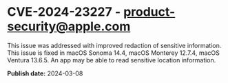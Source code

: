 # CVE-2024-23227 - product-security@apple.com

This issue was addressed with improved redaction of sensitive information. This issue is fixed in macOS Sonoma 14.4, macOS Monterey 12.7.4, macOS Ventura 13.6.5. An app may be able to read sensitive location information.

**Publish date:** 2024-03-08
